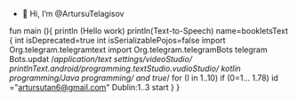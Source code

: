 - 👋 Hi, I’m @ArtursuTelagisov

fun main (){
println (Hello work)
  println(Text-to-Speech)
name=bookletsText {
 int isDeprecated=true 
int isSerializablePojos=false
import 
Org.telegram.telegramtext
import 
Org.telegram.telegramBots
telegram Bots.updat
 /*application/text settings/videoStudio/
printlnText.android/programming.textStudio.vudioStudio/
kotlin programming/Java programming/
and true*/
for (I in 1..10)
if (0=1... 1.78)
 id ="artursutan6@gmail.com"
Dublin:1..3
start }
}